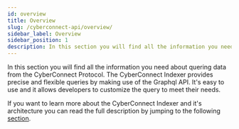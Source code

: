 ```yaml
---
id: overview
title: Overview
slug: /cyberconnect-api/overview/
sidebar_label: Overview
sidebar_position: 1
description: In this section you will find all the information you need about quering data from the CyberConnect Protocol.
---
```


In this section you will find all the information you need about quering data from the CyberConnect Protocol. The CyberConnect Indexer provides precise and flexible queries by making use of the Graphql API. It's easy to use and it allows developers to customize the query to meet their needs.

If you want to learn more about the CyberConnect Indexer and it's architecture you can read the full description by jumping to the following [section](/protocol/cyberconnect-indexer/).
